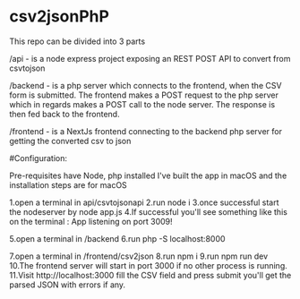 # csv2jsonPhP

This repo can be divided into 3 parts

/api - is a node express project exposing an REST POST API to convert from csvtojson

/backend - is a php server which connects to the frontend, when the CSV form is submitted. The frontend makes a POST request to the php server which in regards makes a POST call to the node server. The response is then fed back to the frontend.

/frontend - is a NextJs frontend connecting to the backend php server for getting the converted csv to json

#Configuration:

Pre-requisites have Node, php installed
I've built the app in macOS and the installation steps are for macOS

1.open a terminal in api/csvtojsonapi
2.run node i
3.once successful start the nodeserver by node app.js
4.If successful you'll see something like this on the terminal : App listening on port 3009!

5.open a terminal in /backend 
6.run php -S localhost:8000

7.open a terminal in /frontend/csv2json
8.run npm i
9.run npm run dev
10.The frontend server will start in port 3000 if no other process is running.
11.Visit http://localhost:3000 fill the CSV field and press submit you'll get the parsed JSON with errors if any.
